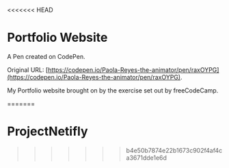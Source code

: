 <<<<<<< HEAD
# Portfolio Website

A Pen created on CodePen.

Original URL: [https://codepen.io/Paola-Reyes-the-animator/pen/raxOYPG](https://codepen.io/Paola-Reyes-the-animator/pen/raxOYPG).

My Portfolio website brought on by the exercise set out by freeCodeCamp.

=======
# ProjectNetifly
>>>>>>> b4e50b7874e22b1673c902f4af4ca3671dde1e6d
